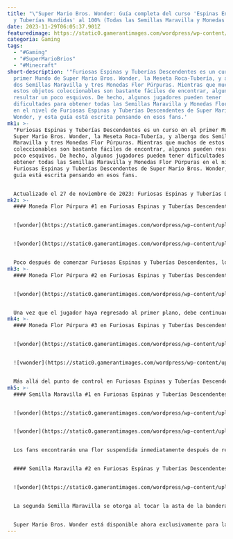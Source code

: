 ```yaml
---
title: "\"Super Mario Bros. Wonder: Guía completa del curso 'Espinas Enfurecidas
  y Tuberías Hundidas' al 100% (Todas las Semillas Maravilla y Monedas Flor)\""
date: 2023-11-29T06:05:37.901Z
featuredimage: https://static0.gamerantimages.com/wordpress/wp-content/uploads/2023/10/mario-wonder-angry-spikes-and-sinkin-pipes-purple-flower-coin-1a.jpg?q=50&fit=contain&w=750&h=415&dpr=1.5
categoria: Gaming
tags:
  - "#Gaming"
  - "#SuperMarioBrios"
  - "#Minecraft"
short-description: '"Furiosas Espinas y Tuberías Descendentes es un curso en el
  primer Mundo de Super Mario Bros. Wonder, la Meseta Roca-Tubería, y alberga
  dos Semillas Maravilla y tres Monedas Flor Púrpuras. Mientras que muchos de
  estos objetos coleccionables son bastante fáciles de encontrar, algunos pueden
  resultar un poco esquivos. De hecho, algunos jugadores pueden tener
  dificultades para obtener todas las Semillas Maravilla y Monedas Flor Púrpuras
  en el nivel de Furiosas Espinas y Tuberías Descendentes de Super Mario Bros.
  Wonder, y esta guía está escrita pensando en esos fans.'
mk1: >-
  "Furiosas Espinas y Tuberías Descendentes es un curso en el primer Mundo de
  Super Mario Bros. Wonder, la Meseta Roca-Tubería, y alberga dos Semillas
  Maravilla y tres Monedas Flor Púrpuras. Mientras que muchos de estos objetos
  coleccionables son bastante fáciles de encontrar, algunos pueden resultar un
  poco esquivos. De hecho, algunos jugadores pueden tener dificultades para
  obtener todas las Semillas Maravilla y Monedas Flor Púrpuras en el nivel de
  Furiosas Espinas y Tuberías Descendentes de Super Mario Bros. Wonder, y esta
  guía está escrita pensando en esos fans.


  Actualizado el 27 de noviembre de 2023: Furiosas Espinas y Tuberías Descendentes pueden ser un poco difíciles de navegar para los jugadores que buscan obtener el 100 por ciento del nivel en Super Mario Bros. Wonder. No solo necesitarán llegar a la cima de la asta de la bandera al final del nivel, sino que también deberán encontrar todos los coleccionables, incluyendo algunas esquivas Monedas Flor Púrpuras. Para ayudar mejor a los jugadores a encontrar las Monedas Flor Púrpuras en Furiosas Espinas y Tuberías Descendentes en Super Mario Bros. Wonder, la siguiente guía ha sido actualizada con un video complementario.
mk2: >-
  #### Moneda Flor Púrpura #1 en Furiosas Espinas y Tuberías Descendentes:


  ![wonder](https://static0.gamerantimages.com/wordpress/wp-content/uploads/2023/10/mario-wonder-angry-spikes-and-sinkin-pipes-purple-flower-coin-1a.jpg?q=50&fit=contain&w=750&h=415&dpr=1.5 "wonder")


  ![wonder](https://static0.gamerantimages.com/wordpress/wp-content/uploads/2023/10/mario-wonder-angry-spikes-and-sinkin-pipes-purple-flower-coin-1b.jpg?q=50&fit=contain&w=750&h=415&dpr=1.5 "wonder")


  Poco después de comenzar Furiosas Espinas y Tuberías Descendentes, los jugadores de Mario Wonder se encontrarán con una flor en el suelo, y tocarla hará que una tubería aparezca en la parte superior de la pantalla. Los fans pueden entrar en esa tubería al derrotar al Púa que está debajo de ella, permitiendo que la tubería en el suelo se eleve, y deben dirigirse al lado derecho del área del fondo para obtener la primera Moneda Flor Púrpura.
mk3: >-
  #### Moneda Flor Púrpura #2 en Furiosas Espinas y Tuberías Descendentes:


  ![wonder](https://static0.gamerantimages.com/wordpress/wp-content/uploads/2023/10/mario-wonder-angry-spikes-and-sinkin-pipes-purple-flower-coin-2.jpg?q=50&fit=crop&w=1500&dpr=1.5 "wonder")


  Una vez que el jugador haya regresado al primer plano, debe continuar hacia la derecha para llegar a una fila elevada de bloques de notas. La segunda Moneda Flor Púrpura está en la cima de esos bloques, y los fans deben tener cuidado de evitar los proyectiles del enemigo Mario Wonder mientras intentan agarrarla.
mk4: >-
  #### Moneda Flor Púrpura #3 en Furiosas Espinas y Tuberías Descendentes:


  ![wonder](https://static0.gamerantimages.com/wordpress/wp-content/uploads/2023/10/mario-wonder-angry-spikes-and-sinkin-pipes-purple-flower-coin-3a.jpg?q=50&fit=contain&w=750&h=415&dpr=1.5 "wonder")


  ![vwonder](https://static0.gamerantimages.com/wordpress/wp-content/uploads/2023/10/mario-wonder-angry-spikes-and-sinkin-pipes-purple-flower-coin-3b.jpg?q=50&fit=contain&w=750&h=415&dpr=1.5 "wonder")


  Más allá del punto de control en Furiosas Espinas y Tuberías Descendentes, los jugadores verán tres Plantas Piraña en el suelo. Pararse en la tubería vertical a la izquierda de esos enemigos hará que se hunda, y los jugadores deben usar el power-up de Flor de Fuego de Mario Wonder para derrotar a los enemigos. Los fans tendrán acceso a una flor en el suelo, y tocarla hará que aparezca la tercera Moneda Flor Púrpura.
mk5: >-
  #### Semilla Maravilla #1 en Furiosas Espinas y Tuberías Descendentes:


  ![wonder](https://static0.gamerantimages.com/wordpress/wp-content/uploads/2023/10/mario-wonder-angry-spikes-and-sinkin-pipes-wonder-seed-1a.jpg?q=50&fit=contain&w=750&h=415&dpr=1.5 "wonder")


  ![wonder](https://static0.gamerantimages.com/wordpress/wp-content/uploads/2023/10/mario-wonder-angry-spikes-and-sinkin-pipes-wonder-seed-1b.jpg?q=50&fit=contain&w=750&h=415&dpr=1.5 "wonder")


  Los fans encontrarán una flor suspendida inmediatamente después de recoger la tercera Moneda Flor Púrpura, y al entrar en contacto con ella, enviará una esfera de luz hacia abajo. Cuando eso ocurra, los jugadores deben pararse en la tubería con la flor parlante y dejar que se hunda más allá de la parte inferior de la pantalla. Esta acción enviará a los fans a una subárea con una Flor Maravilla, y recibirán la primera Semilla Maravilla al final de esta sección.


  #### Semilla Maravilla #2 en Furiosas Espinas y Tuberías Descendentes:


  ![wonder](https://static0.gamerantimages.com/wordpress/wp-content/uploads/2023/10/mario-wonder-angry-spikes-and-sinkin-pipes-wonder-seed-2.jpg?q=50&fit=crop&w=1500&dpr=1.5 "wonder")


  La segunda Semilla Maravilla se otorga al tocar la asta de la bandera y completar Furiosas Espinas y Tuberías Descendentes. Si el jugador tiene problemas para tocar la parte superior de la asta de la bandera, simplemente deben saltar desde la tubería más alta y usar la Medalla Gorro Paracaídas en Mario Wonder para mantener su elevación.


  Super Mario Bros. Wonder está disponible ahora exclusivamente para la Nintendo Switch."
---
```


